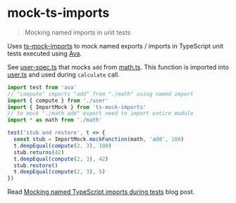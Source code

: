 # mock-ts-imports
> Mocking named imports in unit tests

Uses [ts-mock-imports](https://github.com/EmandM/ts-mock-imports) to mock named exports / imports in TypeScript unit tests executed using [Ava](https://github.com/avajs/ava).

See [user-spec.ts](user-spec.ts) that mocks `add` from [math.ts](math.ts). This function is imported into [user.ts](user.ts) and used during `calculate` call.

```ts
import test from 'ava'
// "compute" imports "add" from "./math" using named import
import { compute } from './user'
import { ImportMock } from 'ts-mock-imports'
// to mock "./math add" export need to import entire module
import * as math from './math'

test('stub and restore', t => {
  const stub = ImportMock.mockFunction(math, 'add', 100)
  t.deepEqual(compute(2, 3), 100)
  stub.returns(42)
  t.deepEqual(compute(2, 3), 42)
  stub.restore()
  t.deepEqual(compute(2, 3), 5)
})
```

Read [Mocking named TypeScript imports during tests](https://glebbahmutov.com/blog/mocking-named-typescript-imports/) blog post.
